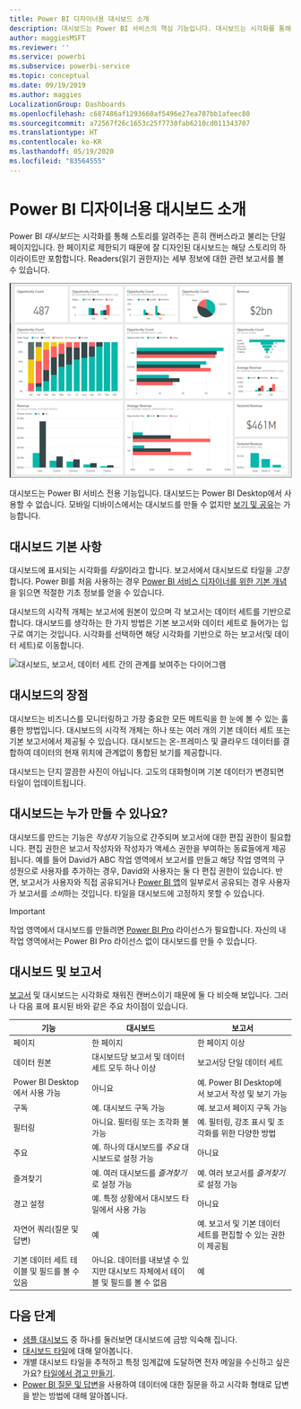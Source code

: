 ```yaml
---
title: Power BI 디자이너용 대시보드 소개
description: 대시보드는 Power BI 서비스의 핵심 기능입니다. 대시보드는 시각화를 통해 스토리를 알려주는 흔히 캔버스라고 불리는 단일 페이지입니다.
author: maggiesMSFT
ms.reviewer: ''
ms.service: powerbi
ms.subservice: powerbi-service
ms.topic: conceptual
ms.date: 09/19/2019
ms.author: maggies
LocalizationGroup: Dashboards
ms.openlocfilehash: c687486af1293660af5496e27ea707bb1afeec80
ms.sourcegitcommit: a72567f26c1653c25f7730fab6210cd011343707
ms.translationtype: HT
ms.contentlocale: ko-KR
ms.lasthandoff: 05/19/2020
ms.locfileid: "83564555"
---
```

# <a name="introduction-to-dashboards-for-power-bi-designers"></a>Power BI 디자이너용 대시보드 소개

Power BI *대시보드*는 시각화를 통해 스토리를 알려주는 흔히 캔버스라고 불리는 단일 페이지입니다. 한 페이지로 제한되기 때문에 잘 디자인된 대시보드는 해당 스토리의 하이라이트만 포함합니다. Readers(읽기 권한자)는 세부 정보에 대한 관련 보고서를 볼 수 있습니다.

![대시보드](media/service-dashboards/power-bi-dashboard2.png)

대시보드는 Power BI 서비스 전용 기능입니다. 대시보드는 Power BI Desktop에서 사용할 수 없습니다. 모바일 디바이스에서는 대시보드를 만들 수 없지만 [보기 및 공유](../consumer/mobile/mobile-apps-view-dashboard.md)는 가능합니다.

## <a name="dashboard-basics"></a>대시보드 기본 사항 

대시보드에 표시되는 시각화를 *타일*이라고 합니다. 보고서에서 대시보드로 타일을 *고정*합니다. Power BI를 처음 사용하는 경우 [Power BI 서비스 디자이너를 위한 기본 개념](../fundamentals/service-basic-concepts.md)을 읽으면 적절한 기초 정보를 얻을 수 있습니다.

대시보드의 시각적 개체는 보고서에 원본이 있으며 각 보고서는 데이터 세트를 기반으로 합니다. 대시보드를 생각하는 한 가지 방법은 기본 보고서와 데이터 세트로 들어가는 입구로 여기는 것입니다. 시각화를 선택하면 해당 시각화를 기반으로 하는 보고서(및 데이터 세트)로 이동합니다.

![대시보드, 보고서, 데이터 세트 간의 관계를 보여주는 다이어그램](media/service-dashboards/power-bi-diagram.png)

## <a name="advantages-of-dashboards"></a>대시보드의 장점
대시보드는 비즈니스를 모니터링하고 가장 중요한 모든 메트릭을 한 눈에 볼 수 있는 훌륭한 방법입니다. 대시보드의 시각적 개체는 하나 또는 여러 개의 기본 데이터 세트 또는 기본 보고서에서 제공될 수 있습니다. 대시보드는 온-프레미스 및 클라우드 데이터를 결합하여 데이터의 현재 위치에 관계없이 통합된 보기를 제공합니다.

대시보드는 단지 깔끔한 사진이 아닙니다. 고도의 대화형이며 기본 데이터가 변경되면 타일이 업데이트됩니다.

## <a name="who-can-create-a-dashboard"></a>대시보드는 누가 만들 수 있나요?
대시보드를 만드는 기능은 *작성자* 기능으로 간주되며 보고서에 대한 편집 권한이 필요합니다. 편집 권한은 보고서 작성자와 작성자가 액세스 권한을 부여하는 동료들에게 제공됩니다. 예를 들어 David가 ABC 작업 영역에서 보고서를 만들고 해당 작업 영역의 구성원으로 사용자를 추가하는 경우, David와 사용자는 둘 다 편집 권한이 있습니다. 반면, 보고서가 사용자와 직접 공유되거나 [Power BI 앱](../collaborate-share/service-create-distribute-apps.md)의 일부로서 공유되는 경우 사용자가 보고서를 *소비*하는 것입니다. 타일을 대시보드에 고정하지 못할 수 있습니다. 

> [!IMPORTANT]
> 작업 영역에서 대시보드를 만들려면 [Power BI Pro](../fundamentals/service-features-license-type.md) 라이선스가 필요합니다. 자신의 내 작업 영역에서는 Power BI Pro 라이선스 없이 대시보드를 만들 수 있습니다.


## <a name="dashboards-versus-reports"></a>대시보드 및 보고서
[보고서](../consumer/end-user-reports.md) 및 대시보드는 시각화로 채워진 캔버스이기 때문에 둘 다 비슷해 보입니다. 그러나 다음 표에 표시된 바와 같은 주요 차이점이 있습니다.

| **기능** | **대시보드** | **보고서** |
| --- | --- | --- |
| 페이지 |한 페이지 |한 페이지 이상 |
| 데이터 원본 |대시보드당 보고서 및 데이터 세트 모두 하나 이상 |보고서당 단일 데이터 세트 |
| Power BI Desktop에서 사용 가능 |아니요 | 예. Power BI Desktop에서 보고서 작성 및 보기 가능 |
| 구독 |예. 대시보드 구독 가능 |예. 보고서 페이지 구독 가능 |
| 필터링 |아니요. 필터링 또는 조각화 불가능 |예. 필터링, 강조 표시 및 조각화를 위한 다양한 방법 |
| 주요 |예. 하나의 대시보드를 *주요* 대시보드로 설정 가능 |아니요 |
| 즐겨찾기 | 예. 여러 대시보드를 *즐겨찾기*로 설정 가능 | 예. 여러 보고서를 *즐겨찾기*로 설정 가능
| 경고 설정 |예. 특정 상황에서 대시보드 타일에서 사용 가능 |아니요 |
| 자연어 쿼리(질문 및 답변) |예 | 예. 보고서 및 기본 데이터 세트를 편집할 수 있는 권한이 제공됨 |
| 기본 데이터 세트 테이블 및 필드를 볼 수 있음 |아니요. 데이터를 내보낼 수 있지만 대시보드 자체에서 테이블 및 필드를 볼 수 없음 |예 |


## <a name="next-steps"></a>다음 단계
* [샘플 대시보드](sample-tutorial-connect-to-the-samples.md) 중 하나를 둘러보면 대시보드에 금방 익숙해 집니다.
* [대시보드 타일](service-dashboard-tiles.md)에 대해 알아봅니다.
* 개별 대시보드 타일을 추적하고 특정 임계값에 도달하면 전자 메일을 수신하고 싶은가요? [타일에서 경고 만들기](service-set-data-alerts.md).
* [Power BI 질문 및 답변](power-bi-tutorial-q-and-a.md)을 사용하여 데이터에 대한 질문을 하고 시각화 형태로 답변을 받는 방법에 대해 알아봅니다.
